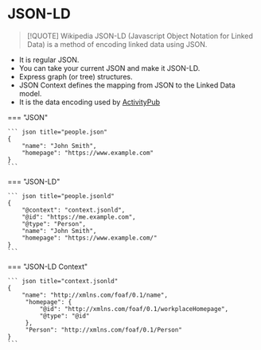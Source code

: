 # JSON-LD

> [!QUOTE] Wikipedia
> JSON-LD (Javascript Object Notation for Linked Data) is a method of encoding linked data using JSON.

- It is regular JSON.
- You can take your current JSON and make it JSON-LD.
- Express graph (or tree) structures.
- JSON Context defines the mapping from JSON to the Linked Data model.
- It is the data encoding used by [ActivityPub](ActivityPub.md)


=== "JSON"

	``` json title="people.json"
	{
		"name": "John Smith",
		"homepage": "https://www.example.com"
	}
	```

=== "JSON-LD"

	``` json title="people.jsonld"
	{
		"@context": "context.jsonld",
		"@id": "https://me.example.com",
		"@type": "Person",
		"name": "John Smith",
		"homepage": "https://www.example.com/"
	}
	```

=== "JSON-LD Context"

	``` json title="context.jsonld"
	{
		"name": "http://xmlns.com/foaf/0.1/name",
		 "homepage": {
			 "@id": "http://xmlns.com/foaf/0.1/workplaceHomepage",
			 "@type": "@id"
		 },
		 "Person": "http://xmlns.com/foaf/0.1/Person"
	}
	```

